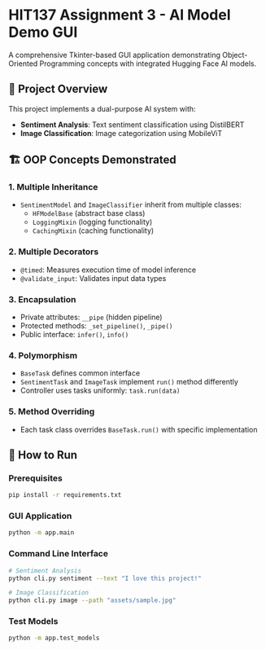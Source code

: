 # HIT137 Assignment 3 - AI Model Demo GUI

A comprehensive Tkinter-based GUI application demonstrating Object-Oriented Programming concepts with integrated Hugging Face AI models.

## 🎯 Project Overview

This project implements a dual-purpose AI system with:

- **Sentiment Analysis**: Text sentiment classification using DistilBERT
- **Image Classification**: Image categorization using MobileViT

## 🏗️ OOP Concepts Demonstrated

### 1. Multiple Inheritance

- `SentimentModel` and `ImageClassifier` inherit from multiple classes:
  - `HFModelBase` (abstract base class)
  - `LoggingMixin` (logging functionality)
  - `CachingMixin` (caching functionality)

### 2. Multiple Decorators

- `@timed`: Measures execution time of model inference
- `@validate_input`: Validates input data types

### 3. Encapsulation

- Private attributes: `__pipe` (hidden pipeline)
- Protected methods: `_set_pipeline()`, `_pipe()`
- Public interface: `infer()`, `info()`

### 4. Polymorphism

- `BaseTask` defines common interface
- `SentimentTask` and `ImageTask` implement `run()` method differently
- Controller uses tasks uniformly: `task.run(data)`

### 5. Method Overriding

- Each task class overrides `BaseTask.run()` with specific implementation

## 🚀 How to Run

### Prerequisites

```bash
pip install -r requirements.txt
```

### GUI Application

```bash
python -m app.main
```

### Command Line Interface

```bash
# Sentiment Analysis
python cli.py sentiment --text "I love this project!"

# Image Classification
python cli.py image --path "assets/sample.jpg"
```

### Test Models

```bash
python -m app.test_models
```

